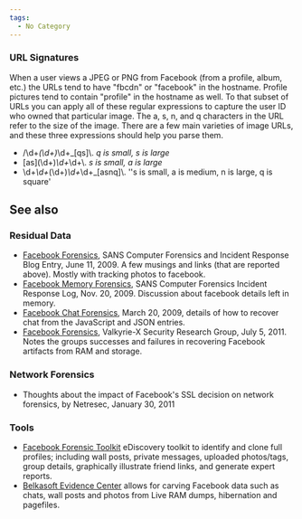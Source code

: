 ```yaml
---
tags:
  - No Category
---
```

### URL Signatures

When a user views a JPEG or PNG from Facebook (from a profile, album,
etc.) the URLs tend to have "fbcdn" or "facebook" in the hostname.
Profile pictures tend to contain "profile" in the hostname as well. To
that subset of URLs you can apply all of these regular expressions to
capture the user ID who owned that particular image. The a, s, n, and q
characters in the URL refer to the size of the image. There are a few
main varieties of image URLs, and these three expressions should help
you parse them.

- /\d+_(\d+)_\d+_\[qs\]\\. *q is small, s is large*
- \[as\](\d+)_\d+_\d+\\. *s is small, a is large*
- \d+_\d+_(\d+)_\d+_\d+_\[asnq\]\\. ''s is small, a is medium, n is
  large, q is square'

## See also

### Residual Data

- [Facebook Forensics](https://www.sans.org/digital-forensics-incident-response/),
  SANS Computer Forensics and Incident Response Blog Entry, June
  11, 2009. A few musings and links (that are reported above). Mostly
  with tracking photos to facebook.
- [Facebook Memory Forensics](https://www.sans.org/digital-forensics-incident-response/),
  SANS Computer Forensics Incident Response Log, Nov. 20, 2009.
  Discussion about facebook details left in memory.
- [Facebook Chat Forensics](http://forensicsfromthesausagefactory.blogspot.com/2009/03/facebook-chat-forensics.html),
  March 20, 2009, details of how to recover chat from the JavaScript and
  JSON entries.
- [Facebook Forensics](https://sites.google.com/site/valkyriexsecurityresearch/announcements/facebookforensicspaperpublished),
  Valkyrie-X Security Research Group, July 5, 2011. Notes the groups
  successes and failures in recovering Facebook artifacts from RAM and
  storage.

### Network Forensics

- Thoughts about the impact of Facebook's SSL decision on network forensics,
  by Netresec, January 30, 2011

### Tools

- [Facebook Forensic Toolkit](http://www.google.com) eDiscovery
  toolkit to identify and clone full profiles; including wall posts,
  private messages, uploaded photos/tags, group details, graphically
  illustrate friend links, and generate expert reports.
- [Belkasoft Evidence Center](https://belkasoft.com/) allows for carving
  Facebook data such as chats, wall posts and photos from Live RAM
  dumps, hibernation and pagefiles.
